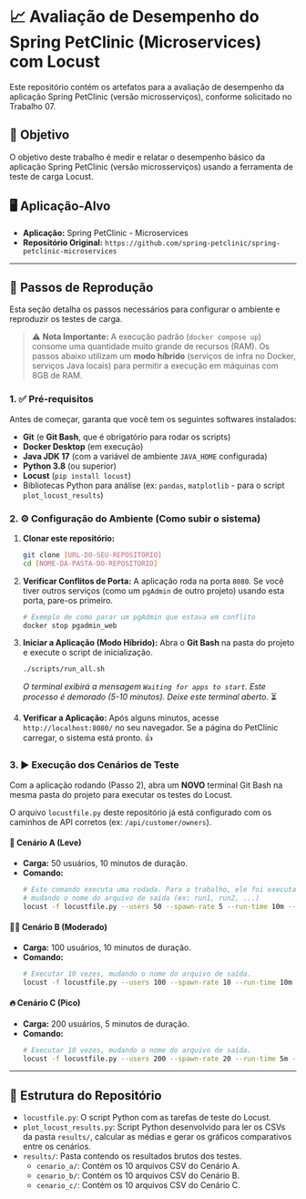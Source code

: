 # 📈 Avaliação de Desempenho do Spring PetClinic (Microservices) com Locust

Este repositório contém os artefatos para a avaliação de desempenho da aplicação Spring PetClinic (versão microsserviços), conforme solicitado no Trabalho 07.

## 🎯 Objetivo

O objetivo deste trabalho é medir e relatar o desempenho básico da aplicação Spring PetClinic (versão microsserviços) usando a ferramenta de teste de carga Locust.

## 🖥️ Aplicação-Alvo

* **Aplicação:** Spring PetClinic - Microservices
* **Repositório Original:** `https://github.com/spring-petclinic/spring-petclinic-microservices`

---

## 👣 Passos de Reprodução

Esta seção detalha os passos necessários para configurar o ambiente e reproduzir os testes de carga.

> ⚠️ **Nota Importante:** A execução padrão (`docker compose up`) consome uma quantidade muito grande de recursos (RAM). Os passos abaixo utilizam um **modo híbrido** (serviços de infra no Docker, serviços Java locais) para permitir a execução em máquinas com 8GB de RAM.

### 1. ✅ Pré-requisitos

Antes de começar, garanta que você tem os seguintes softwares instalados:

* **Git** (e **Git Bash**, que é obrigatório para rodar os scripts)
* **Docker Desktop** (em execução)
* **Java JDK 17** (com a variável de ambiente `JAVA_HOME` configurada)
* **Python 3.8** (ou superior)
* **Locust** (`pip install locust`)
* Bibliotecas Python para análise (ex: `pandas`, `matplotlib` - para o script `plot_locust_results`)

### 2. ⚙️ Configuração do Ambiente (Como subir o sistema)

1.  **Clonar este repositório:**
    ```bash
    git clone [URL-DO-SEU-REPOSITORIO]
    cd [NOME-DA-PASTA-DO-REPOSITORIO]
    ```

2.  **Verificar Conflitos de Porta:**
    A aplicação roda na porta `8080`. Se você tiver outros serviços (como um `pgAdmin` de outro projeto) usando esta porta, pare-os primeiro.
    ```bash
    # Exemplo de como parar um pgAdmin que estava em conflito
    docker stop pgadmin_web
    ```

3.  **Iniciar a Aplicação (Modo Híbrido):**
    Abra o **Git Bash** na pasta do projeto e execute o script de inicialização.
    ```bash
    ./scripts/run_all.sh
    ```
    *O terminal exibirá a mensagem `Waiting for apps to start`. Este processo é demorado (5-10 minutos). Deixe este terminal aberto.* ⏳

4.  **Verificar a Aplicação:**
    Após alguns minutos, acesse `http://localhost:8080/` no seu navegador. Se a página do PetClinic carregar, o sistema está pronto. 👍

### 3. ▶️ Execução dos Cenários de Teste

Com a aplicação rodando (Passo 2), abra um **NOVO** terminal Git Bash na mesma pasta do projeto para executar os testes do Locust.

O arquivo `locustfile.py` deste repositório já está configurado com os caminhos de API corretos (ex: `/api/customer/owners`).

#### 🍃 Cenário A (Leve)

* **Carga:** 50 usuários, 10 minutos de duração.
* **Comando:**
    ```bash
    # Este comando executa uma rodada. Para o trabalho, ele foi executado 10 vezes,
    # mudando o nome do arquivo de saída (ex: run1, run2, ...)
    locust -f locustfile.py --users 50 --spawn-rate 5 --run-time 10m --headless --csv=results/cenario_a/run1
    ```

#### 🚶‍♂️ Cenário B (Moderado)

* **Carga:** 100 usuários, 10 minutos de duração.
* **Comando:**
    ```bash
    # Executar 10 vezes, mudando o nome do arquivo de saída.
    locust -f locustfile.py --users 100 --spawn-rate 10 --run-time 10m --headless --csv=results/cenario_b/run1
    ```

#### 🔥 Cenário C (Pico)

* **Carga:** 200 usuários, 5 minutos de duração.
* **Comando:**
    ```bash
    # Executar 10 vezes, mudando o nome do arquivo de saída.
    locust -f locustfile.py --users 200 --spawn-rate 20 --run-time 5m --headless --csv=results/cenario_c/run1
    ```

---

## 📁 Estrutura do Repositório

* `locustfile.py`: O script Python com as tarefas de teste do Locust.
* `plot_locust_results.py`: Script Python desenvolvido para ler os CSVs da pasta `results/`, calcular as médias e gerar os gráficos comparativos entre os cenários.
* `results/`: Pasta contendo os resultados brutos dos testes.
    * `cenario_a/`: Contém os 10 arquivos CSV do Cenário A.
    * `cenario_b/`: Contém os 10 arquivos CSV do Cenário B.
    * `cenario_c/`: Contém os 10 arquivos CSV do Cenário C.

